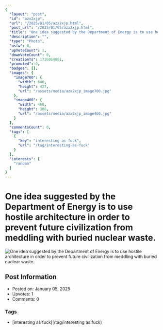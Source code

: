 ```yaml
---
{
  "layout": "post",
  "id": "azx2xjp",
  "url": "/2025/01/05/azx2xjp.html",
  "post_url": "/2025/01/05/azx2xjp.html",
  "title": "One idea suggested by the Department of Energy is to use hostile architecture in order to prevent future civilization from meddling with buried nuclear waste.",
  "description": "",
  "type": "Photo",
  "nsfw": 0,
  "upVoteCount": 1,
  "downVoteCount": 0,
  "creationTs": 1736064861,
  "promoted": 0,
  "badges": [],
  "images": {
    "image700": {
      "width": 640,
      "height": 427,
      "url": "/assets/media/azx2xjp_image700.jpg"
    },
    "image460": {
      "width": 460,
      "height": 306,
      "url": "/assets/media/azx2xjp_image460.jpg"
    }
  },
  "commentsCount": 0,
  "tags": [
    {
      "key": "interesting as fuck",
      "url": "/tag/interesting-as-fuck"
    }
  ],
  "interests": [
    "random"
  ]
}
---
```


# One idea suggested by the Department of Energy is to use hostile architecture in order to prevent future civilization from meddling with buried nuclear waste.

![One idea suggested by the Department of Energy is to use hostile architecture in order to prevent future civilization from meddling with buried nuclear waste.](/assets/media/azx2xjp_image700.jpg)

## Post Information

- Posted on: January 05, 2025
- Upvotes: 1
- Comments: 0

### Tags

- [interesting as fuck](/tag/interesting as fuck)
